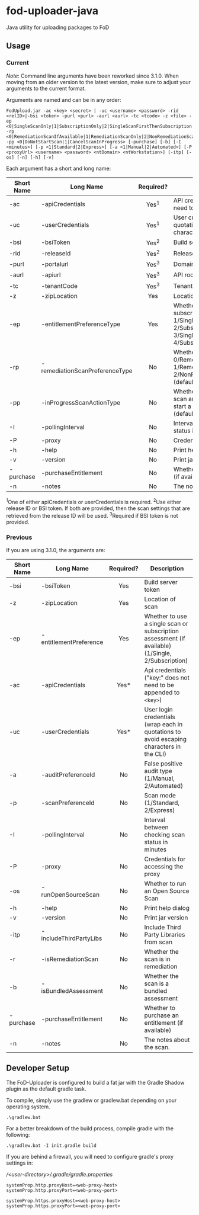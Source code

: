 # fod-uploader-java
Java utility for uploading packages to FoD

## Usage

### Current

*Note*: Command line arguments have been reworked since 3.1.0. When moving from an older version to the latest version, make sure to adjust your arguments to the current format.

Arguments are named and can be in any order: 

```
FodUpload.jar -ac <key> <secret> | -uc <username> <password> -rid <relID>|-bsi <token> -purl <purl> -aurl <aurl> -tc <tcode> -z <file> -ep <0|SingleScanOnly|1|SubscriptionOnly|2|SingleScanFirstThenSubscription|3|SubscriptionFirstThenSingleScan> -rp <0|RemediationScanIfAvailable|1|RemediationScanOnly|2|NonRemediationScanOnly> -pp <0|DoNotStartScan|1|CancelScanInProgress> [-purchase] [-b] [-I <minutes>] [-p <1|Standard|2|Express>] [-a <1|Manual|2|Automated>] [-P <proxyUrl> <username> <password> <ntDomain> <ntWorkstation>] [-itp] [-os] [-n] [-h] [-v]
```

Each argument has a short and long name:

Short Name | Long Name                     | Required? | Description                                                      
---------- | ----------------------        |:---------:| --------------------------------------------------------
 -ac       | -apiCredentials               | Yes<sup>1</sup>   | API credentials ("key:" does not need to be appended to `<key>`)                                                  
 -uc       | -userCredentials              | Yes<sup>1</sup>   | User credentials (wrap each in quotations to avoid escaping characters in the CLI) 
 -bsi      | -bsiToken                     | Yes<sup>2</sup>   | Build server token
 -rid      | -releaseId                    | Yes<sup>2</sup>   | Release ID
 -purl     | -portalurl                    | Yes<sup>3</sup>   | Domain URL
 -aurl     | -apiurl                       | Yes<sup>3</sup>   | API root URL
 -tc       | -tenantCode                   | Yes<sup>3</sup>   | Tenant ID if using user credentials 
 -z        | -zipLocation                  | Yes               | Location of scan
 -ep       | -entitlementPreferenceType    | Yes               | Whether to use a single scan or subscription assessment: 1/SingleScanOnly, 2/SubscriptionOnly, 3/SingleScanFirstThenSubscription, 4/SubscriptionFirstThenSingleScan
 -rp       | -remediationScanPreferenceType| No                | Whether to run a remediation scan: 0/RemediationScanIfAvailable, 1/RemediationScanOnly, 2/NonRemediationScanOnly (default)
 -pp       | -inProgressScanActionType     | No                | Whether to cancel an in-progress scan and start a new scan or not start a scan: 0/DoNotStartScan (default), 1/CancelScanInProgress                    
 -I        | -pollingInterval              | No                | Interval between checking scan status in minutes                 
 -P        | -proxy                        | No                | Credentials for accessing the proxy                   
 -h        | -help                         | No                | Print help dialog                                                
 -v        | -version                      | No                | Print jar version   
 -purchase | -purchaseEntitlement          | No		              | Whether to purchase an entitlement (if available)
 -n        | -notes                        | No                | The notes about the scan

<sup>1</sup>One of either apiCredentials or userCredentials is required.
<sup>2</sup>Use either release ID or BSI token. If both are provided, then the scan settings that are retrieved from the release ID will be used.
<sup>3</sup>Required if BSI token is not provided.

### Previous

If you are using 3.1.0, the arguments are:

Short Name | Long Name              | Required? | Description                                                      
---------- | ---------------------- |:---------:| --------------------------------------------------------
 -bsi      | -bsiToken              | Yes       | Build server token
 -z        | -zipLocation           | Yes       | Location of scan 
 -ep       | -entitlementPreference | Yes       | Whether to use a single scan or subscription assessment (if available) (1/Single, 2/Subscription)
 -ac       | -apiCredentials        | Yes*      | Api credentials ("key:" does not need to be appended to `<key>`)                                                  
 -uc       | -userCredentials       | Yes*      | User login credentials (wrap each in quotations to avoid escaping characters in the CLI)
 -a        | -auditPreferenceId     | No        | False positive audit type (1/Manual, 2/Automated)            
 -p        | -scanPreferenceId      | No        | Scan mode (1/Standard, 2/Express)                            
 -I        | -pollingInterval       | No        | Interval between checking scan status in minutes                 
 -P        | -proxy                 | No        | Credentials for accessing the proxy                   
 -os       | -runOpenSourceScan     | No        | Whether to run an Open Source Scan
 -h        | -help                  | No        | Print help dialog                                                
 -v        | -version               | No        | Print jar version   
 -itp      | -includeThirdPartyLibs | No        | Include Third Party Libraries from scan
 -r        | -isRemediationScan     | No        | Whether the scan is in remediation 
 -b        | -isBundledAssessment   | No        | Whether the scan is a bundled assessment
 -purchase | -purchaseEntitlement   | No		| Whether to purchase an entitlement (if available)
 -n        | -notes                 | No        | The notes about the scan.

## Developer Setup

The FoD-Uploader is configured to build a fat jar with the Gradle Shadow plugin as the default gradle task.

To compile, simply use the gradlew or gradlew.bat depending on your operating system.

```
.\gradlew.bat
```

For a better breakdown of the build process, compile gradle with the following:

```
.\gradlew.bat -I init.gradle build
```

If you are behind a firewall, you will need to configure gradle's proxy settings in:

*/\<user-directory>/.gradle/gradle.properties*

```
systemProp.http.proxyHost=<web-proxy-host>
systemProp.http.proxyPort=<web-proxy-port>

systemProp.https.proxyHost=<web-proxy-host>
systemProp.https.proxyPort=<web-proxy-port>
```

